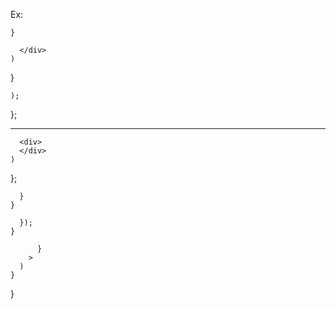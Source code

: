 






Ex: 


    }

      </div>
    )
  }

    );
  };



---------------------------------------------------------------




      <div>
      </div>
    )
  };

      }
    }

      });
    }

          }
        >
      )
    }
  }

```
